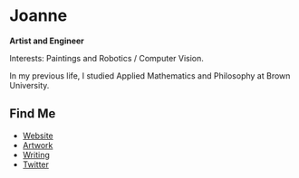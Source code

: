 # Joanne
**Artist and Engineer**

Interests: Paintings and Robotics / Computer Vision. 

In my previous life, I studied Applied Mathematics and Philosophy at Brown University. 
## Find Me
- <a href="https://limjungyoon.com/">Website</a>
- <a href="https://limjungyoon.com/art.html">Artwork</a>
- <a href="https://jungyoonlim.substack.com/">Writing</a>
- <a href="https://twitter.com/jungyoonlim">Twitter</a>

